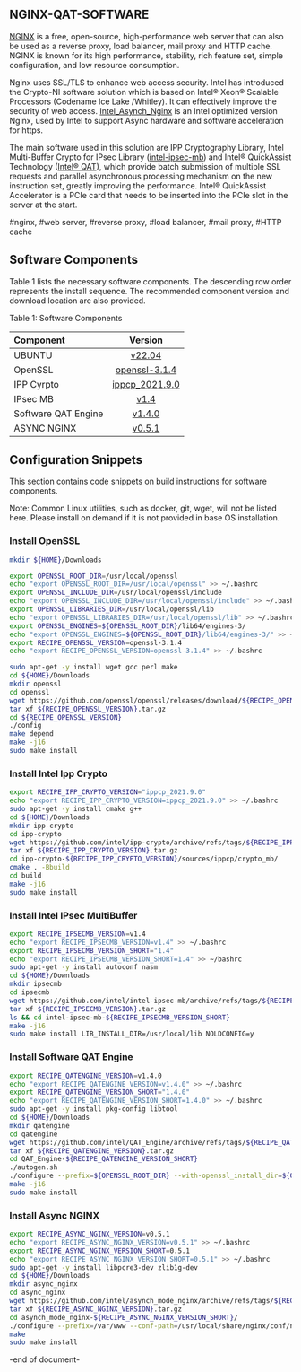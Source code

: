## NGINX-QAT-SOFTWARE
[NGINX](https://nginx.org/) is a free, open-source, high-performance web server that can also be used as a reverse proxy, load balancer, mail proxy and HTTP cache. NGINX is known for its high performance, stability, rich feature set, simple configuration, and low resource consumption.

Nginx uses SSL/TLS to enhance web access security. Intel has introduced the Crypto-NI software solution which is based on Intel® Xeon® Scalable Processors (Codename Ice Lake /Whitley). It can effectively improve the security of
web access. [Intel_Asynch_Nginx](https://github.com/intel/asynch_mode_nginx.git) is an Intel optimized version Nginx, used
by Intel to support Async hardware and software acceleration for https.

The main software used in this solution are IPP Cryptography Library, Intel Multi-Buffer Crypto for IPsec Library ([intel-ipsec-mb](https://github.com/intel/intel-ipsec-mb.git)) and  Intel® QuickAssist Technology ([Intel® QAT](https://github.com/intel/QAT_Engine.git)), which  provide batch submission of multiple SSL requests and parallel asynchronous processing mechanism on the new instruction set, greatly improving the performance. Intel® QuickAssist Accelerator is a
PCIe card that needs to be inserted into the PCIe slot in the server at the start.

#nginx, #web server, #reverse proxy, #load balancer, #mail proxy, #HTTP cache

## Software Components
Table 1 lists the necessary software components. 
The descending row order represents the install sequence. 
The recommended component version and download location are also provided.

Table 1: Software Components

| Component| Version |
| :---        |    :----:   |
| UBUNTU | [v22.04](https://ubuntu.com/) |
| OpenSSL | [openssl-3.1.4](https://github.com/openssl/openssl) |
| IPP Cyrpto | [ippcp_2021.9.0](https://github.com/intel/ipp-crypto) |
| IPsec MB | [v1.4](https://github.com/intel/intel-ipsec-mb) |
| Software QAT Engine | [v1.4.0]( https://github.com/intel/QAT_Engine) |
| ASYNC NGINX | [v0.5.1](https://github.com/intel/asynch_mode_nginx) |

## Configuration Snippets
This section contains code snippets on build instructions for software components.

Note: Common Linux utilities, such as docker, git, wget, will not be listed here. Please install on demand if it is not provided in base OS installation.

### Install OpenSSL
```sh
mkdir ${HOME}/Downloads

export OPENSSL_ROOT_DIR=/usr/local/openssl
echo "export OPENSSL_ROOT_DIR=/usr/local/openssl" >> ~/.bashrc
export OPENSSL_INCLUDE_DIR=/usr/local/openssl/include
echo "export OPENSSL_INCLUDE_DIR=/usr/local/openssl/include" >> ~/.bashrc
export OPENSSL_LIBRARIES_DIR=/usr/local/openssl/lib
echo "export OPENSSL_LIBRARIES_DIR=/usr/local/openssl/lib" >> ~/.bashrc
export OPENSSL_ENGINES=${OPENSSL_ROOT_DIR}/lib64/engines-3/
echo "export OPENSSL_ENGINES=${OPENSSL_ROOT_DIR}/lib64/engines-3/" >> ~/.bashrc
export RECIPE_OPENSSL_VERSION=openssl-3.1.4
echo "export RECIPE_OPENSSL_VERSION=openssl-3.1.4" >> ~/.bashrc

sudo apt-get -y install wget gcc perl make 
cd ${HOME}/Downloads
mkdir openssl
cd openssl
wget https://github.com/openssl/openssl/releases/download/${RECIPE_OPENSSL_VERSION}/${RECIPE_OPENSSL_VERSION}.tar.gz
tar xf ${RECIPE_OPENSSL_VERSION}.tar.gz
cd ${RECIPE_OPENSSL_VERSION}
./config
make depend
make -j16
sudo make install
```

### Install Intel Ipp Crypto
```sh
export RECIPE_IPP_CRYPTO_VERSION="ippcp_2021.9.0"
echo "export RECIPE_IPP_CRYPTO_VERSION=ippcp_2021.9.0" >> ~/.bashrc
sudo apt-get -y install cmake g++
cd ${HOME}/Downloads
mkdir ipp-crypto
cd ipp-crypto
wget https://github.com/intel/ipp-crypto/archive/refs/tags/${RECIPE_IPP_CRYPTO_VERSION}.tar.gz
tar xf ${RECIPE_IPP_CRYPTO_VERSION}.tar.gz
cd ipp-crypto-${RECIPE_IPP_CRYPTO_VERSION}/sources/ippcp/crypto_mb/
cmake . -Bbuild
cd build
make -j16
sudo make install
```

### Install Intel IPsec MultiBuffer
```sh 
export RECIPE_IPSECMB_VERSION=v1.4
echo "export RECIPE_IPSECMB_VERSION=v1.4" >> ~/.bashrc
export RECIPE_IPSECMB_VERSION_SHORT="1.4"
echo "export RECIPE_IPSECMB_VERSION_SHORT=1.4" >> ~/bashrc
sudo apt-get -y install autoconf nasm
cd ${HOME}/Downloads
mkdir ipsecmb
cd ipsecmb
wget https://github.com/intel/intel-ipsec-mb/archive/refs/tags/${RECIPE_IPSECMB_VERSION}.tar.gz
tar xf ${RECIPE_IPSECMB_VERSION}.tar.gz
ls && cd intel-ipsec-mb-${RECIPE_IPSECMB_VERSION_SHORT}
make -j16
sudo make install LIB_INSTALL_DIR=/usr/local/lib NOLDCONFIG=y
```

### Install Software QAT Engine
```sh
export RECIPE_QATENGINE_VERSION=v1.4.0
echo "export RECIPE_QATENGINE_VERSION=v1.4.0" >> ~/.bashrc
export RECIPE_QATENGINE_VERSION_SHORT="1.4.0"
echo "export RECIPE_QATENGINE_VERSION_SHORT=1.4.0" >> ~/.bashrc
sudo apt-get -y install pkg-config libtool
cd ${HOME}/Downloads
mkdir qatengine
cd qatengine
wget https://github.com/intel/QAT_Engine/archive/refs/tags/${RECIPE_QATENGINE_VERSION}.tar.gz
tar xf ${RECIPE_QATENGINE_VERSION}.tar.gz
cd QAT_Engine-${RECIPE_QATENGINE_VERSION_SHORT}
./autogen.sh
./configure --prefix=${OPENSSL_ROOT_DIR} --with-openssl_install_dir=${OPENSSL_ROOT_DIR} --enable-qat_sw
make -j16
sudo make install
```

### Install Async NGINX
```sh
export RECIPE_ASYNC_NGINX_VERSION=v0.5.1
echo "export RECIPE_ASYNC_NGINX_VERSION=v0.5.1" >> ~/.bashrc
export RECIPE_ASYNC_NGINX_VERSION_SHORT=0.5.1
echo "export RECIPE_ASYNC_NGINX_VERSION_SHORT=0.5.1" >> ~/.bashrc
sudo apt-get -y install libpcre3-dev zlib1g-dev
cd ${HOME}/Downloads
mkdir async_nginx
cd async_nginx
wget https://github.com/intel/asynch_mode_nginx/archive/refs/tags/${RECIPE_ASYNC_NGINX_VERSION}.tar.gz
tar xf ${RECIPE_ASYNC_NGINX_VERSION}.tar.gz
cd asynch_mode_nginx-${RECIPE_ASYNC_NGINX_VERSION_SHORT}/
./configure --prefix=/var/www --conf-path=/usr/local/share/nginx/conf/nginx.conf --sbin-path=/usr/local/bin/nginx  --pid-path=/run/nginx.pid --lock-path=/run/lock/nginx.lock --modules-path=/var/www/modules/ --without-http_rewrite_module --with-http_ssl_module --with-pcre --add-dynamic-module=modules/nginx_qat_module/ --with-cc-opt="-DNGX_SECURE_MEM -I/usr/local/include/openssl -Wno-error=deprecated-declarations -Wimplicit-fallthrough=0" --with-ld-opt="-Wl,-rpath=/usr/local/lib64 -L/usr/local/lib64"
make
sudo make install
```


-end of document-